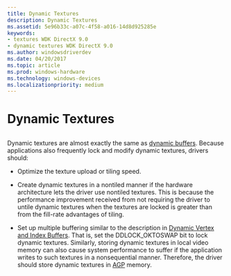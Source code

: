```yaml
---
title: Dynamic Textures
description: Dynamic Textures
ms.assetid: 5e96b33c-a07c-4f58-a016-14d8d925285e
keywords:
- textures WDK DirectX 9.0
- dynamic textures WDK DirectX 9.0
ms.author: windowsdriverdev
ms.date: 04/20/2017
ms.topic: article
ms.prod: windows-hardware
ms.technology: windows-devices
ms.localizationpriority: medium
---
```


# Dynamic Textures


## <span id="ddk_dynamic_textures_gg"></span><span id="DDK_DYNAMIC_TEXTURES_GG"></span>


Dynamic textures are almost exactly the same as [dynamic buffers](dynamic-vertex-and-index-buffers.md). Because applications also frequently lock and modify dynamic textures, drivers should:

-   Optimize the texture upload or tiling speed.

-   Create dynamic textures in a nontiled manner if the hardware architecture lets the driver use nontiled textures. This is because the performance improvement received from not requiring the driver to untile dynamic textures when the textures are locked is greater than from the fill-rate advantages of tiling.

-   Set up multiple buffering similar to the description in [Dynamic Vertex and Index Buffers](dynamic-vertex-and-index-buffers.md). That is, set the DDLOCK\_OKTOSWAP bit to lock dynamic textures. Similarly, storing dynamic textures in local video memory can also cause system performance to suffer if the application writes to such textures in a nonsequential manner. Therefore, the driver should store dynamic textures in [AGP](agp-support.md) memory.

 

 





